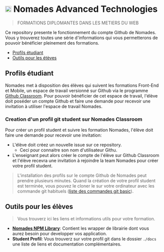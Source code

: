 # <img src="https://avatars3.githubusercontent.com/u/41572941?s=200&v=4" width="20px"> Nomades Advanced Technologies
> FORMATIONS DIPLOMANTES DANS LES METIERS DU WEB

Ce repository presente le fonctionnement du compte Github de Nomades. Vous y trouverez toutes une série d'informations qui vous permetterons de pouvoir bénéficier pleinement des formations.

- [Profils étudiant](#profils-étudiant)
- [Outils pour les étèves](#outils-pour-les-élèves)

## Profils étudiant
Nomades met à disposition des élèves qui suivent les formations Front-End et Mobile, un espace de travail versionné sur Github via le programme [Github Classroom](https://classroom.github.com/).
Pour pouvoir bénéficier de cet espace de travail, l'élève doit poséder un compte Github et faire une demande pour recevoir une invitation à utiliser l'espace de travail Nomades.


### Creation d'un profil git student sur Nomades Classroom 
Pour créer un profil student et suivre les formation Nomades, l'élève doit faire une demande pour recevoir une invitation:
- L'élève doit créez un nouvelle issue sur ce repository.
  - Ceci pour connaitre son nom d'utilisateur Githu.
- L'enseignant peut alors créer le compte de l'élève sur Github Classroom et l'élève recevra une invitation à rejoindre la team Nomades pour créer votre profil student.

> L'installation des profils sur le compte Github de Nomades peut prendre plusieurs minutes.
Quand la création de votre profil student est terminée, vous pouvez le cloner le sur votre ordinateur avec les commande git habituels ([liste des commandes git basic](https://gist.github.com/aquelito/8596717)).
  
  
## Outils pour les élèves
> Vous trouverz ici les liens et informations utils pour votre formation.

- [**Nomades NPM Library**](https://github.com/nomades-ateliers/nomades-ateliers): Contient les wrapper de librairie dont vous aurez besoin pour developper vos application.
- **Student Profil**: Vous trouverz sur votre profil git dans le dossier `./docs` une liste de liens et documentation complémentaires.

